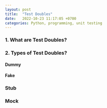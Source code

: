 ```yaml
---
layout: post
title:  "Test Doubles"
date:   2022-10-23 11:17:05 +0700
categories: Python, programming, unit testing
---
```


### 1. What are Test Doubles?


### 2. Types of Test Doubles?
#### Dummy



#### Fake



### Stub


### Mock


